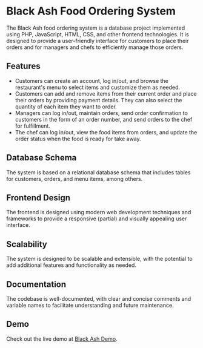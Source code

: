   # Black Ash Food Ordering System

The Black Ash food ordering system is a database project implemented using PHP, JavaScript, HTML, CSS, and other frontend technologies. It is designed to provide a user-friendly interface for customers to place their orders and for managers and chefs to efficiently manage those orders.

## Features

- Customers can create an account, log in/out, and browse the restaurant's menu to select items and customize them as needed.
- Customers can add and remove items from their current order and place their orders by providing payment details. They can also select the quantity of each item they want to order.
- Managers can log in/out, maintain orders, send order confirmation to customers in the form of an order number, and send orders to the chef for fulfillment.
- The chef can log in/out, view the food items from orders, and update the order status when the food is ready for take away.

## Database Schema

The system is based on a relational database schema that includes tables for customers, orders, and menu items, among others.

## Frontend Design

The frontend is designed using modern web development techniques and frameworks to provide a responsive (partial) and visually appealing user interface.

## Scalability

The system is designed to be scalable and extensible, with the potential to add additional features and functionality as needed.

## Documentation

The codebase is well-documented, with clear and concise comments and variable names to facilitate understanding and future maintenance.

## Demo

Check out the live demo at [Black Ash Demo](https://blackash.rf.gd).
